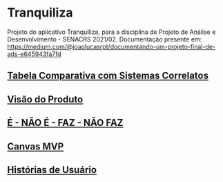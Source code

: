 # Tranquiliza
Projeto do aplicativo Tranquiliza, para a disciplina de Projeto de Análise e Desenvolvimento - SENACRS 2021/02. Documentação presente em: https://medium.com/@joaolucasrpt/documentando-um-projeto-final-de-ads-e645943fa7fd

[Tabela Comparativa com Sistemas Correlatos](https://github.com/JoaoLucasPerin/Tranquiliza/tree/master/Tranquiliza-tabela_comparativa.xlsx)
--
[Visão do Produto](https://github.com/JoaoLucasPerin/Tranquiliza/tree/master/Tranquiliza%20-%20Vis%C3%A3o%20do%20Produto.pptx)
--
[É - NÃO É - FAZ - NÃO FAZ](https://github.com/JoaoLucasPerin/Tranquiliza/tree/master/Tranquiliza%20-%20%C3%89%2C%20N%C3%A3o%20%C3%A9%2C%20Faz%2C%20N%C3%A3o%20faz.pptx)
--
[Canvas MVP](https://github.com/JoaoLucasPerin/Tranquiliza/tree/master/MVP_versao2.pptx)
--
[Histórias de Usuário](https://github.com/JoaoLucasPerin/Tranquiliza/tree/master/Tranquiliza%20-%20Hist%C3%B3rias%20de%20Usu%C3%A1rio.pptx)
--
